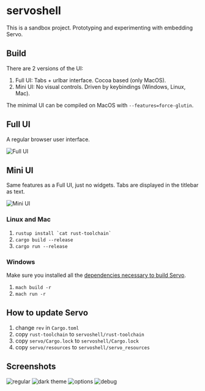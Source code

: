 # servoshell

This is a sandbox project. Prototyping and experimenting with embedding Servo.

## Build

There are 2 versions of the UI:
1. Full UI: Tabs + urlbar interface. Cocoa based (only MacOS).
2. Mini UI: No visual controls. Driven by keybindings (Windows, Linux, Mac).

The minimal UI can be compiled on MacOS with `--features=force-glutin`.

## Full UI

A regular browser user interface.

![Full UI](https://github.com/paulrouget/servoshell/blob/master/screenshots/tabs.png?raw=true "Full UI")

## Mini UI

Same features as a Full UI, just no widgets. Tabs are displayed in the titlebar as text.

![Mini UI](https://github.com/paulrouget/servoshell/blob/master/screenshots/mini.png?raw=true "Mini UI")

### Linux and Mac

1. ``rustup install `cat rust-toolchain` ``
2. `cargo build --release`
3. `cargo run --release`

### Windows

Make sure you installed all the [dependencies necessary to build Servo](https://github.com/servo/servo#on-windows-msvc).

1. `mach build -r`
2. `mach run -r`

## How to update Servo

1. change `rev` in `Cargo.toml`
2. copy `rust-toolchain` to `servoshell/rust-toolchain`
3. copy `servo/Cargo.lock` to `servoshell/Cargo.lock`
4. copy `servo/resources` to `servoshell/servo_resources`

## Screenshots

![regular](https://github.com/paulrouget/servoshell/blob/master/screenshots/regular.png?raw=true "regular")
![dark theme](https://github.com/paulrouget/servoshell/blob/master/screenshots/dark-theme.png?raw=true "dark theme")
![options](https://github.com/paulrouget/servoshell/blob/master/screenshots/options.png?raw=true "options")
![debug](https://github.com/paulrouget/servoshell/blob/master/screenshots/debug.png?raw=true "debug")
